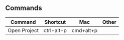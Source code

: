 ## Commands

| Command      | Shortcut   | Mac       | Other |
| ------------ | ---------- | --------- | ----- |
| Open Project | ctrl+alt+p | cmd+alt+p |
